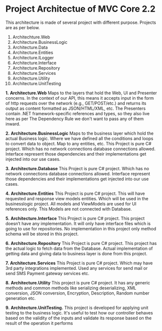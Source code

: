# Project Architectue of MVC Core 2.2 

This architecture is made of several project with different purpose.
Projects are as per below.

1) Architechture.Web
2) Architecture.BusinessLogic
3) Architecture.Data
4) Architecture.Entities
5) Architecture.ILogger
6) Architecture.Interface
7) Architecture.Repository
8) Architecture.Services
9) Architecture.Utility
10) Architecture.UnitTesting

**1.**	**Architecture.Web**
Maps to the layers that hold the Web, UI and Presenter concerns. In the context of our API, this means it accepts input in the form of http requests over the network (e.g., GET/POST/etc.) and returns its output as content formatted as JSON/HTML/XML, etc. The Presenters contain .NET framework-specific references and types, so they also live here as per The Dependency Rule we don't want to pass any of them inward.

**2.**	**Architecture.BusinessLogic**
Maps to the business layer which hold the actual Business logic. Where we have defined all the conditions and loops to convert data to object. Map to any entities, etc. 
This Project is pure C# project. Which has no network connections database connections allowed. Interface represent those dependencies and their implementations get injected into our use cases.

**3.**	**Architecture.Database**
This Project is pure C# project. Which has no network connections database connections allowed. Interface represent those dependencies and their implementations get injected into our use cases.

**4.**	**Architecture.Entities**
This Project is pure C# project. This will have requested and response view models entities. Which will be used in the businesslogic project. All models and ViewModels are used for UI references only. This Models are not connected with Database.

**5.**	**Architecture.Interface**
This Project is pure C# project. This project doesn’t have any implementation. It will only have interface files which is going to use for repositories. No implementation in this project only method schema will be stored in this project.

**6.**	**Architecture.Repository**
This Project is pure C# project. This project has the actual logic to fetch data from the Database. Actual implementation of getting data and giving data to business layer is done from this project. 

**7.**	**Architecture.Services**
This Project is pure C# project. Which may have 3rd party integrations implemented. Used any services for send mail or send SMS Payment gateway services etc.

**8.**	**Architecture.Utility**
This project is pure C# project. It has any generic methods and common methods like serializing deserializing, XML conversion, JSON conversion, Encryption, Description, Random number generation etc. 

**9.**	**Architecture.UnitTesting.**
This project is developed for applying unit testing to the business logic. It's useful to test how our controller behaves based on the validity of the inputs and validate its response based on the result of the operation it performs
